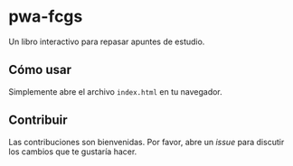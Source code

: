 # pwa-fcgs

Un libro interactivo para repasar apuntes de estudio.

## Cómo usar

Simplemente abre el archivo `index.html` en tu navegador.

## Contribuir

Las contribuciones son bienvenidas. Por favor, abre un *issue* para discutir los cambios que te gustaría hacer.
